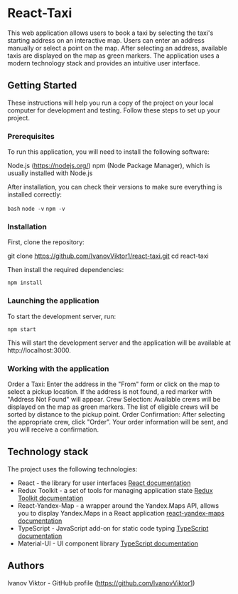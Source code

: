 # React-Taxi

This web application allows users to book a taxi by selecting the taxi's starting address on an interactive map. Users can enter an address manually or select a point on the map. After selecting an address, available taxis are displayed on the map as green markers. The application uses a modern technology stack and provides an intuitive user interface.

## Getting Started

These instructions will help you run a copy of the project on your local computer for development and testing. Follow these steps to set up your project.

### Prerequisites

To run this application, you will need to install the following software:

Node.js (https://nodejs.org/)
npm (Node Package Manager), which is usually installed with Node.js

After installation, you can check their versions to make sure everything is installed correctly:

`bash`
`node -v`
`npm -v`

### Installation

First, clone the repository:

git clone https://github.com/IvanovViktor1/react-taxi.git
cd react-taxi

Then install the required dependencies:

`npm install`

### Launching the application

To start the development server, run:

`npm start`

This will start the development server and the application will be available at http://localhost:3000.

### Working with the application

Order a Taxi: Enter the address in the "From" form or click on the map to select a pickup location. If the address is not found, a red marker with "Address Not Found" will appear.
Crew Selection: Available crews will be displayed on the map as green markers. The list of eligible crews will be sorted by distance to the pickup point.
Order Confirmation: After selecting the appropriate crew, click "Order". Your order information will be sent, and you will receive a confirmation.

## Technology stack

The project uses the following technologies:

- React - the library for user interfaces [React documentation](https://reactjs.org/)
- Redux Toolkit - a set of tools for managing application state [Redux Toolkit documentation](https://redux-toolkit.js.org/)
- React-Yandex-Map - a wrapper around the Yandex.Maps API, allows you to display Yandex.Maps in a React application [react-yandex-maps documentation](https://pbe-react-yandex-maps.vercel.app/)
- TypeScript - JavaScript add-on for static code typing [TypeScript documentation](https://www.typescriptlang.org/)
- Material-UI - UI component library [TypeScript documentation](https://mui.com/)

## Authors

Ivanov Viktor - GitHub profile (https://github.com/IvanovViktor1)
